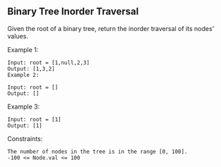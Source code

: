 ## Binary Tree Inorder Traversal

Given the root of a binary tree, return the inorder traversal of its nodes' values.

Example 1:

```
Input: root = [1,null,2,3]
Output: [1,3,2]
Example 2:

Input: root = []
Output: []
```

Example 3:

```
Input: root = [1]
Output: [1]
```

Constraints:

```
The number of nodes in the tree is in the range [0, 100].
-100 <= Node.val <= 100
```
